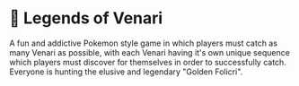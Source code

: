 # 🐞 Legends of Venari

A fun and addictive Pokemon style game in which players must catch as many Venari as possible, with each Venari having it's own unique sequence which players must discover for themselves in order to successfully catch. Everyone is hunting the elusive and legendary "Golden Folicri".
